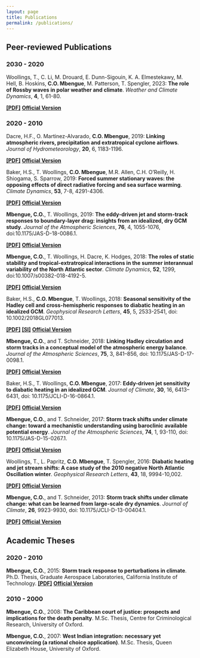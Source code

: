 ```yaml
---
layout: page
title: Publications
permalink: /publications/
---
```


## Peer-reviewed Publications

### 2030 - 2020

Woollings, T., C. Li, M. Drouard, E. Dunn-Sigouin, K. A. Elmestekawy, M. Hell, B. Hoskins, **C.O. Mbengue**, M. Patterson, T. Spengler, 2023: **The role of Rossby waves in polar weather and climate**. *Weather and Climate Dynamics*, **4**, 1, 61-80.

[**[PDF]**](/pdf/wooetal23.pdf) [**Official Version**](https://wcd.copernicus.org/articles/4/61/2023/)

### 2020 - 2010

Dacre, H.F., O. Martinez-Alvarado, **C.O. Mbengue**, 2019: **Linking atmospheric rivers, precipitation and extratropical cyclone airflows**. *Journal of Hydrometeorology*, **20**, 6, 1183-1196.

[**[PDF]**](/pdf/dacetal18.pdf) [**Official Version**](https://journals.ametsoc.org/view/journals/hydr/20/6/jhm-d-18-0175_1.xml)

Baker, H.S., T. Woollings, **C.O. Mbengue**, M.R. Allen, C.H. O’Reilly, H. Shiogama, S. Sparrow, 2019: **Forced summer stationary waves: the opposing effects of direct radiative forcing and sea surface warming**. *Climate Dynamics*, **53**, 7-8, 4291-4306.

[**[PDF]**](/pdf/Baketal19.pdf) [**Official Version**](https://link.springer.com/article/10.1007/s00382-019-04786-1)

**Mbengue, C.O.**, T. Woollings, 2019: **The eddy-driven jet and storm-track responses to boundary-layer drag: insights from an idealized, dry GCM study**. *Journal of the Atmospheric Sciences*, **76**, 4, 1055-1076, doi:10.1175/JAS-D-18-0086.1.

[**[PDF]**](/pdf/MW18.pdf) [**Official Version**](https://journals.ametsoc.org/view/journals/atsc/76/4/jas-d-18-0086.1.xml)

**Mbengue, C.O.**, T. Woollings, H. Dacre, K. Hodges, 2018: **The roles of static stability and tropical-extratropical interactions in the summer interannual variability of the North Atlantic sector**. *Climate Dynamics*, **52**, 1299, doi:10.1007/s00382-018-4192-5.

[**[PDF]**](/pdf/Mbeetal_clidyn_2018.pdf) [**Official Version**](https://link.springer.com/article/10.1007/s00382-018-4192-5)

Baker, H.S., **C.O. Mbengue**, T. Woollings, 2018: **Seasonal sensitivity of the Hadley cell and cross-hemispheric responses to diabatic heating in an idealized GCM**. *Geophysical Research Letters*, **45**, 5, 2533-2541, doi: 10.1002/2018GL077013.

[**[PDF]**](/pdf/Baketal18.pdf)  [**[SI]**](/pdf/Baketal_grl_SI.pdf) [**Official Version**](https://agupubs.onlinelibrary.wiley.com/doi/full/10.1002/2018GL077013)

**Mbengue, C.O.**, and T. Schneider, 2018: **Linking Hadley circulation and storm tracks in a conceptual model of the atmospheric energy balance**. *Journal of the Atmospheric Sciences*, **75**, 3, 841–856, doi: 10.1175/JAS-D-17-0098.1.

[**[PDF]**](/pdf/MS_jas_2018.pdf) [**Official Version**](https://journals.ametsoc.org/view/journals/atsc/75/3/jas-d-17-0098.1.xml)

Baker, H.S., T. Woollings, **C.O. Mbengue**, 2017: **Eddy-driven jet sensitivity to diabatic heating in an idealized GCM**. *Journal of Climate*, **30**, 16, 6413–6431, doi: 10.1175/JCLI-D-16-0864.1.

[**[PDF]**](/pdf/Bakeretal_jclim_2017.pdf) [**Official Version**](https://journals.ametsoc.org/view/journals/clim/30/16/jcli-d-16-0864.1.xml)

**Mbengue, C.O.**, and T. Schneider, 2017: **Storm track shifts under climate change: toward a mechanistic understanding using baroclinic available potential energy**. *Journal of the Atmospheric Sciences*, **74**, 1, 93-110, doi: 10.1175/JAS-D-15-0267.1.

[**[PDF]**](/pdf/MS_jas_2017.pdf) [**Official Version**](https://journals.ametsoc.org/view/journals/atsc/74/1/jas-d-15-0267.1.xml)

Woollings, T., L. Papritz, **C.O. Mbengue**, T. Spengler, 2016: **Diabatic heating and jet stream shifts: A case study of the 2010 negative North Atlantic Oscillation winter**. *Geophysical Research Letters*, **43**, 18, 9994-10,002.

[**[PDF]**](/pdf/Wooetal_grl_2016.pdf) [**Official Version**](https://agupubs.onlinelibrary.wiley.com/doi/full/10.1002/2016GL070146)

**Mbengue, C.O.**, and T. Schneider, 2013: **Storm track shifts under climate change: what can be learned from large-scale dry dynamics**. *Journal of Climate*, **26**, 9923-9930, doi: 10.1175/JCLI-D-13-00404.1.

[**[PDF]**](/pdf/MS_jclim_2013.pdf) [**Official Version**](https://journals.ametsoc.org/view/journals/clim/26/24/jcli-d-13-00404.1.xml)

## Academic Theses

### 2020 - 2010

**Mbengue, C.O.**, 2015: **Storm track response to perturbations in climate**. Ph.D. Thesis, Graduate Aerospace Laboratories, California Institute of Technology. [**[PDF]**](/pdf/Mbengue-thesis-2015.pdf) [**Official Version**](https://thesis.library.caltech.edu/8854/)

### 2010 - 2000

**Mbengue, C.O.**, 2008: **The Caribbean court of justice: prospects and implications for the death penalty**. M.Sc. Thesis, Centre for Criminological Research, University of Oxford.

**Mbengue, C.O.**, 2007: **West Indian integration: necessary yet unconvincing (a rational choice application)**. M.Sc. Thesis, Queen Elizabeth House, University of Oxford.

